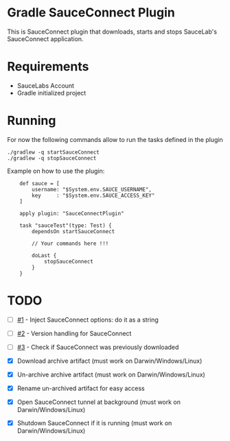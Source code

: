 # Gradle SauceConnect Plugin

This is SauceConnect plugin that downloads, starts and stops SauceLab's SauceConnect application.

# Requirements

  - SauceLabs Account
  - Gradle initialized project

# Running

For now the following commands allow to run the tasks defined in the plugin

    ./gradlew -q startSauceConnect
    ./gradlew -q stopSauceConnect

Example on how to use the plugin:
```
    def sauce = [
        username: "$System.env.SAUCE_USERNAME",
        key     : "$System.env.SAUCE_ACCESS_KEY"
    ]

    apply plugin: "SauceConnectPlugin"

    task "sauceTest"(type: Test) {
        dependsOn startSauceConnect

        // Your commands here !!!

        doLast {
            stopSauceConnect
        }
    }
```

# TODO

- [ ] [#1](https://github.com/aginteractive/Gradle-Sauce-Connect-Plugin/issues/1) - Inject SauceConnect options: do it as a string
- [ ] [#2](https://github.com/aginteractive/Gradle-Sauce-Connect-Plugin/issues/2) - Version handling for SauceConnect
- [ ] [#3](https://github.com/aginteractive/Gradle-Sauce-Connect-Plugin/issues/3) - Check if SauceConnect was previously downloaded
- [x] Download archive artifact (must work on Darwin/Windows/Linux)
- [x] Un-archive archive artifact (must work on Darwin/Windows/Linux)
- [x] Rename un-archived artifact for easy access
- [x] Open SauceConnect tunnel at background (must work on Darwin/Windows/Linux)
- [x] Shutdown SauceConnect if it is running (must work on Darwin/Windows/Linux)

